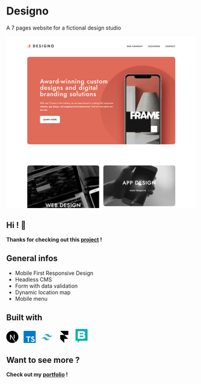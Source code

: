 # Designo

A 7 pages website for a fictional design studio

[<img src="./app/assets/readme/preview.png">](https://designo.davidyvon.com/)

## Hi ! 👋

**Thanks for checking out this [project](https://designo.davidyvon.com/) !**

## General infos

- Mobile First Responsive Design
- Headless CMS
- Form with data validation
- Dynamic location map
- Mobile menu

## Built with

<img src="./app/assets/readme/next-js.svg" width="32px">  <img src="./app/assets/readme/typescript.svg" width="32px">  <img src="./app/assets/readme/tailwind.svg" width="32px">  <img src="./app/assets/readme/framer.svg" width="32px">  <img src="./app/assets/readme/storyblok.svg" width="32px">

## Want to see more ?

**Check out my [portfolio](https://www.davidyvon.com) !**
